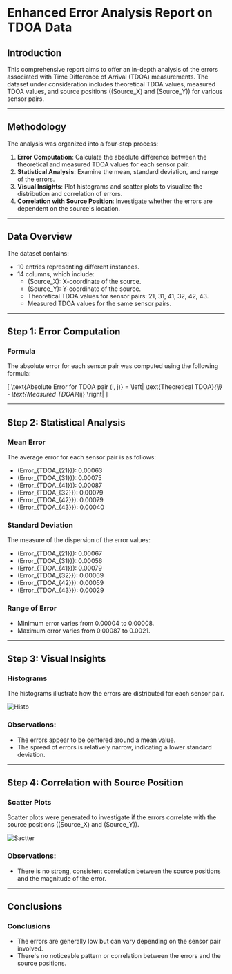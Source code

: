 # Enhanced Error Analysis Report on TDOA Data

## Introduction

This comprehensive report aims to offer an in-depth analysis of the errors associated with Time Difference of Arrival (TDOA) measurements. The dataset under consideration includes theoretical TDOA values, measured TDOA values, and source positions (\(Source_X\) and \(Source_Y\)) for various sensor pairs. 

---

## Methodology

The analysis was organized into a four-step process:

1. **Error Computation**: Calculate the absolute difference between the theoretical and measured TDOA values for each sensor pair.
2. **Statistical Analysis**: Examine the mean, standard deviation, and range of the errors.
3. **Visual Insights**: Plot histograms and scatter plots to visualize the distribution and correlation of errors.
4. **Correlation with Source Position**: Investigate whether the errors are dependent on the source's location.

---

## Data Overview

The dataset contains:

- 10 entries representing different instances.
- 14 columns, which include:
  - \(Source_X\): X-coordinate of the source.
  - \(Source_Y\): Y-coordinate of the source.
  - Theoretical TDOA values for sensor pairs: 21, 31, 41, 32, 42, 43.
  - Measured TDOA values for the same sensor pairs.

---

## Step 1: Error Computation

### Formula

The absolute error for each sensor pair was computed using the following formula:

\[
\text{Absolute Error for TDOA pair (i, j)} = \left| \text{Theoretical TDOA}_{ij} - \text{Measured TDOA}_{ij} \right|
\]

---

## Step 2: Statistical Analysis

### Mean Error

The average error for each sensor pair is as follows:

- \(Error_{TDOA_{21}}\): 0.00063
- \(Error_{TDOA_{31}}\): 0.00075
- \(Error_{TDOA_{41}}\): 0.00087
- \(Error_{TDOA_{32}}\): 0.00079
- \(Error_{TDOA_{42}}\): 0.00079
- \(Error_{TDOA_{43}}\): 0.00040

### Standard Deviation

The measure of the dispersion of the error values:

- \(Error_{TDOA_{21}}\): 0.00067
- \(Error_{TDOA_{31}}\): 0.00056
- \(Error_{TDOA_{41}}\): 0.00079
- \(Error_{TDOA_{32}}\): 0.00069
- \(Error_{TDOA_{42}}\): 0.00059
- \(Error_{TDOA_{43}}\): 0.00029

### Range of Error

- Minimum error varies from 0.00004 to 0.00008.
- Maximum error varies from 0.00087 to 0.0021.

---

## Step 3: Visual Insights

### Histograms

The histograms illustrate how the errors are distributed for each sensor pair.

![Histo](https://imgur.com/HbA01lz.jpg)

### Observations:

- The errors appear to be centered around a mean value.
- The spread of errors is relatively narrow, indicating a lower standard deviation.

---

## Step 4: Correlation with Source Position

### Scatter Plots

Scatter plots were generated to investigate if the errors correlate with the source positions (\(Source_X\) and \(Source_Y\)).

![Sactter](https://imgur.com/l77qdn4.jpg)

### Observations:

- There is no strong, consistent correlation between the source positions and the magnitude of the error.

---

## Conclusions 

### Conclusions

- The errors are generally low but can vary depending on the sensor pair involved.
- There's no noticeable pattern or correlation between the errors and the source positions.

